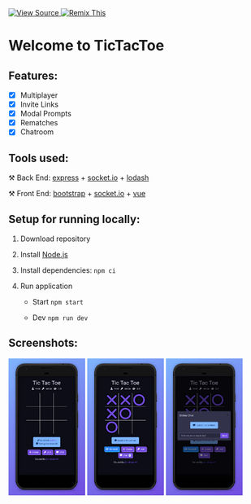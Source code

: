 <a href="https://glitch.com/edit/#!/tttjs">
   <img alt="View Source" src="https://cdn.glitch.com/2bdfb3f8-05ef-4035-a06e-2043962a3a13%2Fview-source%402x.png" height="33">
</a>
<a href="https://glitch.com/edit/#!/remix/tttjs">
   <img alt="Remix This" src="https://cdn.glitch.com/2bdfb3f8-05ef-4035-a06e-2043962a3a13%2Fremix%402x.png" height="33">
</a>

# Welcome to TicTacToe

## Features:

- [x] Multiplayer
- [x] Invite Links
- [x] Modal Prompts
- [x] Rematches
- [x] Chatroom

## Tools used:

⚒️ Back End: [express](https://expressjs.com) + [socket.io](https://socket.io) + [lodash](https://lodash.com)

⚒️ Front End: [bootstrap](https://getbootstrap.com) + [socket.io](https://socket.io) + [vue](https://vuejs.org)

## Setup for running locally:

1. Download repository

2. Install [Node.js](https://nodejs.org/en/download)

3. Install dependencies: `npm ci`

4. Run application

   - Start `npm start`

   - Dev `npm run dev`

## Screenshots:

<div>
   <img width="30%" src="https://raw.githubusercontent.com/andrejarrell/TicTacToe/master/screenshots/1.jpg">
   <img width="30%" src="https://raw.githubusercontent.com/andrejarrell/TicTacToe/master/screenshots/2.jpg">
   <img width="30%" src="https://raw.githubusercontent.com/andrejarrell/TicTacToe/master/screenshots/3.jpg">
</div>